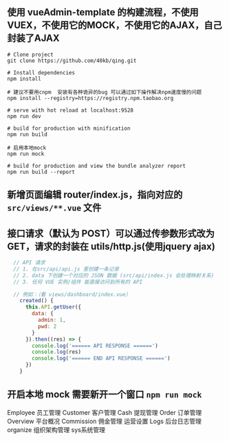 ## 使用 vueAdmin-template 的构建流程，不使用 VUEX，不使用它的MOCK，不使用它的AJAX，自己封装了AJAX

```
# Clone project
git clone https://github.com/40kb/qing.git

# Install dependencies
npm install

# 建议不要用cnpm  安装有各种诡异的bug 可以通过如下操作解决npm速度慢的问题
npm install --registry=https://registry.npm.taobao.org

# serve with hot reload at localhost:9528
npm run dev

# build for production with minification
npm run build

# 启用本地mock
npm run mock

# build for production and view the bundle analyzer report
npm run build --report
```

## 新增页面编辑 router/index.js，指向对应的 `src/views/**.vue` 文件


## 接口请求（默认为 POST）可以通过传参数形式改为 GET，请求的封装在 utils/http.js(使用jquery ajax)
```js
  // API 请求
  // 1. 在src/api/api.js 里创建一条记录
  // 2. data 下创建一个对应的 JSON 数据 (src/api/index.js 会处理映射关系)
  // 3. 任何 VUE 实例/组件 能直接访问到所有的 API

  // 例如：（看 views/dashboard/index.vue）
    created() {
      this.API.getUser({
        data: {
          admin: 1,
          pwd: 2
        }
      }).then((res) => {
        console.log('====== API RESPONSE ======')
        console.log(res)
        console.log('====== END API RESPONSE ======')
      })
    }
```

## 开启本地 mock 需要新开一个窗口 `npm run mock`

Employee 员工管理
Customer 客户管理
Cash 提现管理
Order 订单管理
Overview 平台概况
Commission 佣金管理
运营设置
Logs 后台日志管理
organize 组织架构管理
sys系统管理
